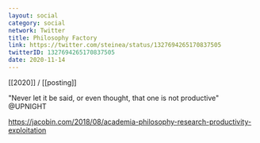 ```yaml
---
layout: social
category: social
network: Twitter
title: Philosophy Factory
link: https://twitter.com/steinea/status/1327694265170837505
twitterID: 1327694265170837505
date: 2020-11-14
---
```


[[2020]] / [[posting]]

"Never let it be said, or even thought, that one is not productive" @UPNIGHT

<https://jacobin.com/2018/08/academia-philosophy-research-productivity-exploitation>
